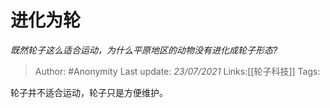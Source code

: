 # 进化为轮
*既然轮子这么适合运动，为什么平原地区的动物没有进化成轮子形态?*

> Author: #Anonymity
> Last update: *23/07/2021*
> Links:[[轮子科技]]
> Tags:

轮子并不适合运动，轮子只是方便维护。
